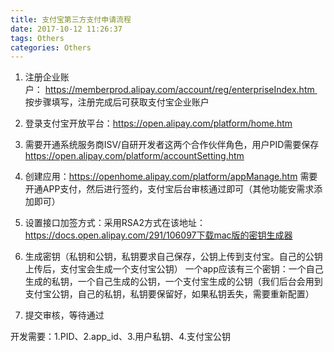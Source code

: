 ```yaml
---
title: 支付宝第三方支付申请流程
date: 2017-10-12 11:26:37
tags: Others
categories: Others
---
```


1. 注册企业账户： https://memberprod.alipay.com/account/reg/enterpriseIndex.htm 
按步骤填写，注册完成后可获取支付宝企业账户
2. 登录支付宝开放平台：https://open.alipay.com/platform/home.htm
3. 需要开通系统服务商ISV/自研开发者这两个合作伙伴角色，用户PID需要保存
https://open.alipay.com/platform/accountSetting.htm

4. 创建应用：https://openhome.alipay.com/platform/appManage.htm
需要开通APP支付，然后进行签约，支付宝后台审核通过即可（其他功能安需求添加即可）
5. 设置接口加签方式：采用RSA2方式在该地址：https://docs.open.alipay.com/291/106097下载mac版的密钥生成器

6. 生成密钥（私钥和公钥，私钥要求自己保存，公钥上传到支付宝。自己的公钥上传后，支付宝会生成一个支付宝公钥）
一个app应该有三个密钥：一个自己生成的私钥，一个自己生成的公钥，一个支付宝生成的公钥（我们后台会用到支付宝公钥，自己的私钥，私钥要保留好，如果私钥丢失，需要重新配置）
 
7. 提交审核，等待通过

开发需要：1.PID、2.app_id、3.用户私钥、4.支付宝公钥